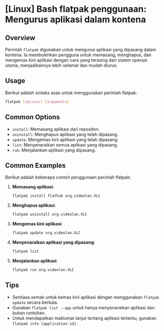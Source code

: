 # [Linux] Bash flatpak penggunaan: Mengurus aplikasi dalam kontena

## Overview
Perintah `flatpak` digunakan untuk mengurus aplikasi yang dipasang dalam kontena. Ia membolehkan pengguna untuk memasang, menghapus, dan mengemas kini aplikasi dengan cara yang terasing dari sistem operasi utama, menjadikannya lebih selamat dan mudah diurus.

## Usage
Berikut adalah sintaks asas untuk menggunakan perintah flatpak:

```bash
flatpak [options] [arguments]
```

## Common Options
- `install`: Memasang aplikasi dari repositori.
- `uninstall`: Menghapus aplikasi yang telah dipasang.
- `update`: Mengemas kini aplikasi yang telah dipasang.
- `list`: Menyenaraikan semua aplikasi yang dipasang.
- `run`: Menjalankan aplikasi yang dipasang.

## Common Examples
Berikut adalah beberapa contoh penggunaan perintah flatpak:

1. **Memasang aplikasi**:
   ```bash
   flatpak install flathub org.videolan.VLC
   ```

2. **Menghapus aplikasi**:
   ```bash
   flatpak uninstall org.videolan.VLC
   ```

3. **Mengemas kini aplikasi**:
   ```bash
   flatpak update org.videolan.VLC
   ```

4. **Menyenaraikan aplikasi yang dipasang**:
   ```bash
   flatpak list
   ```

5. **Menjalankan aplikasi**:
   ```bash
   flatpak run org.videolan.VLC
   ```

## Tips
- Sentiasa semak untuk kemas kini aplikasi dengan menggunakan `flatpak update` secara berkala.
- Gunakan `flatpak list --app` untuk hanya menyenaraikan aplikasi dan bukan runtuhan.
- Untuk mendapatkan maklumat lanjut tentang aplikasi tertentu, gunakan `flatpak info [application-id]`.